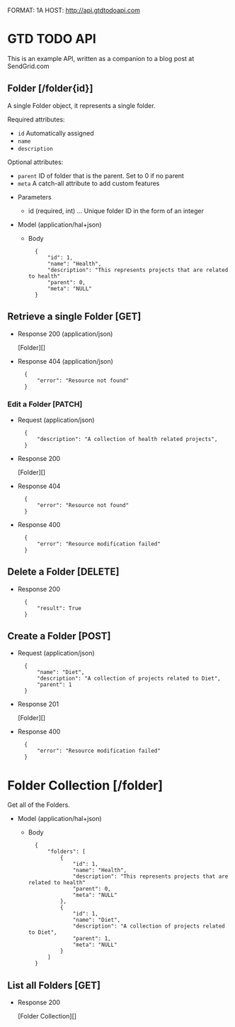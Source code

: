 FORMAT: 1A
HOST: http://api.gtdtodoapi.com

# GTD TODO API
This is an example API, written as a companion to a blog post at SendGrid.com

## Folder [/folder{id}]
A single Folder object, it represents a single folder.

Required attributes: 

- `id`          Automatically assigned
- `name`
- `description`

Optional attributes:
- `parent`      ID of folder that is the parent. Set to 0 if no parent
- `meta`        A catch-all attribute to add custom features

+ Parameters
    + id (required, int) ... Unique folder ID in the form of an integer

+ Model (application/hal+json)

    + Body

            {
                "id": 1,
                "name": "Health",
                "description": "This represents projects that are related to health"
                "parent": 0,
                "meta": "NULL"
            }
            
## Retrieve a single Folder [GET]

+ Response 200 (application/json)

    [Folder][]
    
+ Response 404 (application/json)

        { 
            "error": "Resource not found" 
        }
    
### Edit a Folder [PATCH]

+ Request (application/json)

        {
            "description": "A collection of health related projects",
        }

+ Response 200
    
    [Folder][]

+ Response 404

        { 
            "error": "Resource not found"
        }

+ Response 400

        { 
            "error": "Resource modification failed"
        }

## Delete a Folder [DELETE]

+ Response 200

        { 
            "result": True
        }

## Create a Folder [POST]

+ Request (application/json)

        {
            "name": "Diet",
            "description": "A collection of projects related to Diet",
            "parent": 1
        }

+ Response 201

    [Folder][]
    
+ Response 400

        { 
            "error": "Resource modification failed"
        }

# Folder Collection [/folder]
Get all of the Folders.

+ Model (application/hal+json)

    + Body

            {
                "folders": [
                    {
                        "id": 1,
                        "name": "Health",
                        "description": "This represents projects that are related to health"
                        "parent": 0,
                        "meta": "NULL"
                    },
                    {
                        "id": 1,
                        "name": "Diet",
                        "description": "A collection of projects related to Diet",
                        "parent": 1,
                        "meta": "NULL"
                    }
                ]
            }



## List all Folders [GET]

+ Response 200

    [Folder Collection][]
